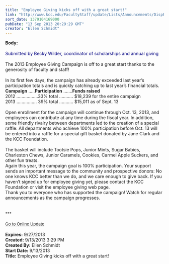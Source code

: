 ```yaml
---
title: "Employee Giving kicks off with a great start!"
link: "http://www.kcc.edu/FacultyStaff/update/Lists/Announcements/DispForm.aspx?ID=1246"
sort_date: 1379104169000
pubDate: "13 Sep 2013 20:29:29 GMT"
creator: "Ellen Schmidt"
---
```


<div><b>Body:</b> <div class="ExternalClassE4DB4D1E72E04138A0E40238C1485649"><div><br /><font color="#000080">Submitted by Becky Wilder, coordinator of scholarships and annual giving</font></div>
<div><br />The 2013 Employee Giving Campaign is off to a great start thanks to the generosity of faculty and staff! </div>
<div> </div>
<div>In its first few days, the campaign has already exceeded last year’s participation totals and is quickly catching up to last year’s financial totals.<br /></div>
<div><strong>Campaign</strong> …..<strong>Participation</strong> …….<strong>Funds raised<br /></strong>2012 ………….....33% total …….…. $18,239 for the entire campaign<br />2013 ………....… 39% total ……….. $15,011 as of Sept. 13</div>
<div> </div>
<div>Open enrollment for the campaign will continue through Oct. 13, 2013, and employees can contribute at any time during the fiscal year. In addition, some friendly rivalry between departments led to the creation of a special raffle: All departments who achieve 100% participation before Oct. 13 will be entered into a raffle for a special gift basket donated by Jane Clark and the KCC Foundation. </div>
<div> </div>
<div>The basket will include Tootsie Pops, Junior Mints, Sugar Babies, Charleston Chews, Junior Caramels, Cookies, Carmel Apple Suckers, and other fun treats.<br /></div>
<div>Again this year, the campaign goal is 100% participation. Your support sends an important message to the community and prospective donors: No one knows KCC better than we do, and we care enough to give back. If you haven’t signed up for employee giving yet, please contact the KCC Foundation or visit the employee giving web page.<br /></div>
<div>Thank you to everyone who has supported the campaign! Watch for regular announcements as the campaign progresses.<br /></div>
<div> </div>
<div>
<div><br />
<div></div>
<div>
<div>
<div></div>
<div><font size="2">***</font></div>
<div><font size="2"></font> </div>
<div><font size="2"></font></div>
<div><font size="2"></font></div>
<div><font size="2"></font></div>
<div><font size="2"></font></div>
<div><font size="2"></font></div>
<div><font size="2"></font></div>
<div><font size="2"></font></div>
<div><font size="2"></font></div>
<div><font size="2"></font></div>
<div><font size="2"></font></div>
<div><font size="2"><a href="/FacultyStaff/update/Pages/dailyupdate.aspx">Go to Online Update</a></font></div>
<div> </div>
<div><font size="2"></font></div></div></div></div></div></div></div>
<div><b>Expires:</b> 9/27/2013</div>
<div><b>Created:</b> 9/13/2013 3:29 PM</div>
<div><b>Created By:</b> Ellen Schmidt</div>
<div><b>Start Date:</b> 9/13/2013</div>
<div><b>Title:</b> Employee Giving kicks off with a great start!</div>
